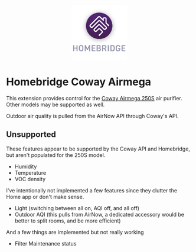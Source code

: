 <p align="center">

<img src="https://github.com/homebridge/branding/raw/latest/logos/homebridge-wordmark-logo-vertical.png" width="150">

</p>

# Homebridge Coway Airmega

This extension provides control for the [Coway Airmega 250S](https://cowaymega.com/products/airmega-250) air purifier. Other models may be supported as well.

Outdoor air quality is pulled from the AirNow API through Coway's API.

## Unsupported

These features appear to be supported by the Coway API and Homebridge, but aren't populated for the 250S model.

- Humidity
- Temperature
- VOC density

I've intentionally not implemented a few features since they clutter the Home app or don't make sense.

- Light (switching between all on, AQI off, and all off)
- Outdoor AQI (this pulls from AirNow, a dedicated accessory would be better to split rooms, and be more efficient)

And a few things are implemented but not really working

- Filter Maintenance status
